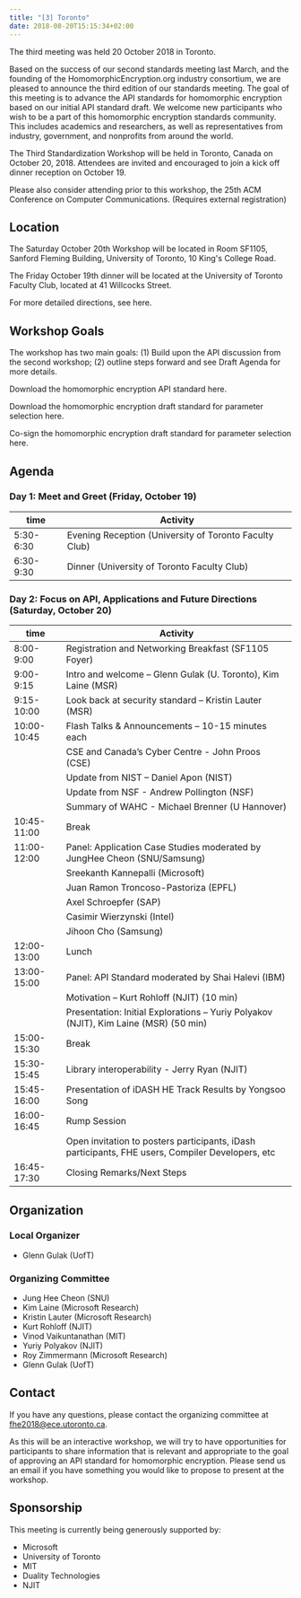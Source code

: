 ```yaml
---
title: "[3] Toronto"
date: 2018-08-20T15:15:34+02:00
---
```


The third meeting was held 20 October 2018 in Toronto.

Based on the success of our second standards meeting last March, and the founding of the HomomorphicEncryption.org industry consortium, we are pleased to announce the third edition of our standards meeting. The goal of this meeting is to advance the API standards for homomorphic encryption based on our initial API standard draft. We welcome new participants who wish to be a part of this homomorphic encryption standards community. This includes academics and researchers, as well as representatives from industry, government, and nonprofits from around the world.

The Third Standardization Workshop will be held in Toronto, Canada on October 20, 2018. Attendees are invited and encouraged to join a kick off dinner reception on October 19.

Please also consider attending prior to this workshop, the 25th ACM Conference on Computer Communications. (Requires external registration)


## Location

The Saturday October 20th Workshop will be located in Room SF1105, Sanford Fleming Building, University of Toronto, 10 King's College Road.

The Friday October 19th dinner will be located at the University of Toronto Faculty Club, located at 41 Willcocks Street.

For more detailed directions, see here.

## Workshop Goals
The workshop has two main goals: (1) Build upon the API discussion from the second workshop; (2) outline steps forward and see Draft Agenda for more details.

Download the homomorphic encryption API standard here.

Download the homomorphic encryption draft standard for parameter selection here.

Co-sign the homomorphic encryption draft standard for parameter selection here.

## Agenda

### Day 1: Meet and Greet (Friday, October 19)

| time      | Activity                                               |
|-----------|--------------------------------------------------------|
| 5:30-6:30 | Evening Reception (University of Toronto Faculty Club) |
| 6:30-9:30 | Dinner (University of Toronto Faculty Club)            |

### Day 2: Focus on API, Applications and Future Directions (Saturday, October 20)

| time        | Activity                                                                                         |
|-------------|--------------------------------------------------------------------------------------------------|
| 8:00-9:00   | Registration and Networking Breakfast (SF1105 Foyer)                                             |
| 9:00-9:15   | Intro and welcome – Glenn Gulak (U. Toronto), Kim Laine (MSR)                                    |
| 9:15-10:00  | Look back at security standard – Kristin Lauter (MSR)                                            |
| 10:00-10:45 | Flash Talks & Announcements – 10-15 minutes each                                                 |
|             | CSE and Canada’s Cyber Centre - John Proos (CSE)                                                 |
|             | Update from NIST – Daniel Apon (NIST)                                                            |
|             | Update from NSF - Andrew Pollington (NSF)                                                        |
|             | Summary of WAHC - Michael Brenner (U Hannover)                                                   |
| 10:45-11:00 | Break                                                                                            |
| 11:00-12:00 | Panel: Application Case Studies moderated by JungHee Cheon (SNU/Samsung)                         |
|             | Sreekanth Kannepalli (Microsoft)                                                                 |
|             | Juan Ramon Troncoso-Pastoriza (EPFL)                                                             |
|             | Axel Schroepfer (SAP)                                                                            |
|             | Casimir Wierzynski (Intel)                                                                       |
|             | Jihoon Cho (Samsung)                                                                             |
| 12:00-13:00 | Lunch                                                                                            |
| 13:00-15:00 | Panel: API Standard moderated by Shai Halevi (IBM)                                               |
|             | Motivation – Kurt Rohloff (NJIT) (10 min)                                                        |
|             | Presentation: Initial Explorations – Yuriy Polyakov (NJIT), Kim Laine (MSR) (50 min)             |
| 15:00-15:30 | Break                                                                                            |
| 15:30-15:45 | Library interoperability - Jerry Ryan (NJIT)                                                     |
| 15:45-16:00 | Presentation of iDASH HE Track Results by Yongsoo Song                                           |
| 16:00-16:45 | Rump Session                                                                                     |
|             | Open invitation to posters participants, iDash participants, FHE users, Compiler Developers, etc |
| 16:45-17:30 | Closing Remarks/Next Steps                                                                       |



## Organization

### Local Organizer
- Glenn Gulak (UofT)

### Organizing Committee
- Jung Hee Cheon (SNU)
- Kim Laine (Microsoft Research)
- Kristin Lauter (Microsoft Research)
- Kurt Rohloff (NJIT)
- Vinod Vaikuntanathan (MIT)
- Yuriy Polyakov (NJIT)
- Roy Zimmermann (Microsoft Research)
- Glenn Gulak (UofT)

## Contact
If you have any questions, please contact the organizing committee at fhe2018@ece.utoronto.ca.

As this will be an interactive workshop, we will try to have opportunities for participants to share information that is relevant and appropriate to the goal of approving an API standard for homomorphic encryption. 
Please send us an email if you have something you would like to propose to present at the workshop.

## Sponsorship
This meeting is currently being generously supported by:
- Microsoft
- University of Toronto
- MIT
- Duality Technologies
- NJIT

